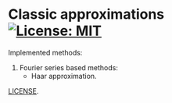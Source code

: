 # Classic approximations [![License: MIT](https://img.shields.io/badge/License-MIT-green.svg)](https://opensource.org/licenses/MIT)

Implemented methods:
1. Fourier series based methods:
    - Haar approximation.

[LICENSE](LICENSE).